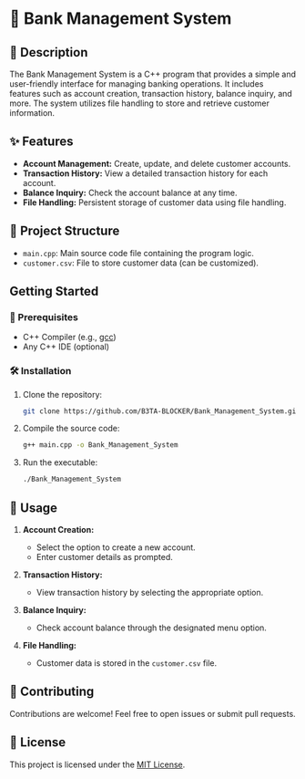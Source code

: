# 🏦 Bank Management System



## 📄 Description

The Bank Management System is a C++ program that provides a simple and user-friendly interface for managing banking operations. It includes features such as account creation, transaction history, balance inquiry, and more. The system utilizes file handling to store and retrieve customer information.

## ✨ Features

- **Account Management:** Create, update, and delete customer accounts.
- **Transaction History:** View a detailed transaction history for each account.
- **Balance Inquiry:** Check the account balance at any time.
- **File Handling:** Persistent storage of customer data using file handling.

## 📂 Project Structure

- `main.cpp`: Main source code file containing the program logic.
- `customer.csv`: File to store customer data (can be customized).
  
## Getting Started

### 🔧 Prerequisites

- C++ Compiler (e.g., [gcc](https://gcc.gnu.org/))
- Any C++ IDE (optional)

### 🛠 Installation

1. Clone the repository:

    ```bash
    git clone https://github.com/B3TA-BLOCKER/Bank_Management_System.git
    ```

2. Compile the source code:

    ```bash
    g++ main.cpp -o Bank_Management_System
    ```

3. Run the executable:

    ```bash
    ./Bank_Management_System
    ```

## 🚀 Usage

1. **Account Creation:**
   - Select the option to create a new account.
   - Enter customer details as prompted.

2. **Transaction History:**
   - View transaction history by selecting the appropriate option.

3. **Balance Inquiry:**
   - Check account balance through the designated menu option.

4. **File Handling:**
   - Customer data is stored in the `customer.csv` file.


## 🤝 Contributing

Contributions are welcome! Feel free to open issues or submit pull requests.

## 📝 License

This project is licensed under the [MIT License](LICENSE).

